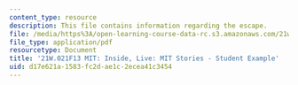 ```yaml
---
content_type: resource
description: This file contains information regarding the escape.
file: /media/https%3A/open-learning-course-data-rc.s3.amazonaws.com/21w-021-writing-and-experience-mit-inside-live-fall-2013/d17e621a1583fc2dae1c2ecea41c3454_MIT21W_021F13_TheEscape.pdf
file_type: application/pdf
resourcetype: Document
title: '21W.021F13 MIT: Inside, Live: MIT Stories - Student Example'
uid: d17e621a-1583-fc2d-ae1c-2ecea41c3454
---
```

